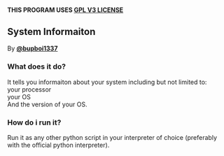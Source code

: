#### THIS PROGRAM USES [GPL V3 LICENSE](../../LICENSE)

## System Informaiton
By [**@bupboi1337**](https://github.com/bupboi1337)  

### What does it do?
It tells you informaiton about your system including but not limited to:  
your processor  
your OS  
And the version of your OS.  

### How do i run it?
Run it as any other python script in your interpreter of choice (preferably with the official python interpreter).
